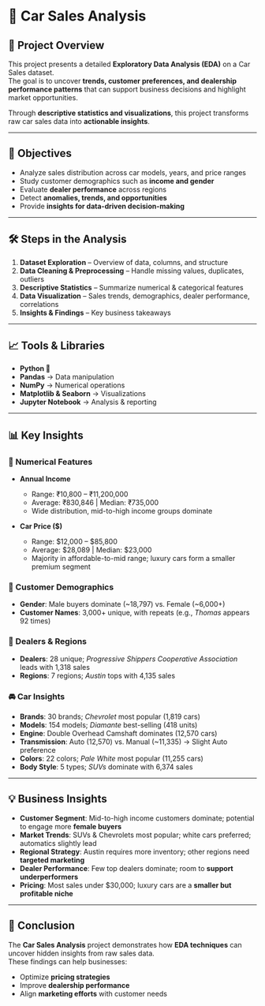 # 🚗 Car Sales Analysis  

## 📌 Project Overview  
This project presents a detailed **Exploratory Data Analysis (EDA)** on a Car Sales dataset.  
The goal is to uncover **trends, customer preferences, and dealership performance patterns** that can support business decisions and highlight market opportunities.  

Through **descriptive statistics and visualizations**, this project transforms raw car sales data into **actionable insights**.  

---

## 🎯 Objectives  
- Analyze sales distribution across car models, years, and price ranges  
- Study customer demographics such as **income and gender**  
- Evaluate **dealer performance** across regions  
- Detect **anomalies, trends, and opportunities**  
- Provide **insights for data-driven decision-making**  

---

## 🛠️ Steps in the Analysis  
1. **Dataset Exploration** – Overview of data, columns, and structure  
2. **Data Cleaning & Preprocessing** – Handle missing values, duplicates, outliers  
3. **Descriptive Statistics** – Summarize numerical & categorical features  
4. **Data Visualization** – Sales trends, demographics, dealer performance, correlations  
5. **Insights & Findings** – Key business takeaways  

---

## 📈 Tools & Libraries  
- **Python 🐍**  
- **Pandas** → Data manipulation  
- **NumPy** → Numerical operations  
- **Matplotlib & Seaborn** → Visualizations  
- **Jupyter Notebook** → Analysis & reporting  

---

## 📊 Key Insights  

### 🔢 Numerical Features  
- **Annual Income**  
  - Range: ₹10,800 – ₹11,200,000  
  - Average: ₹830,846 | Median: ₹735,000  
  - Wide distribution, mid-to-high income groups dominate  

- **Car Price ($)**  
  - Range: $12,000 – $85,800  
  - Average: $28,089 | Median: $23,000  
  - Majority in affordable-to-mid range; luxury cars form a smaller premium segment  

### 👥 Customer Demographics  
- **Gender**: Male buyers dominate (~18,797) vs. Female (~6,000+)  
- **Customer Names**: 3,000+ unique, with repeats (e.g., *Thomas* appears 92 times)  

### 🏢 Dealers & Regions  
- **Dealers**: 28 unique; *Progressive Shippers Cooperative Association* leads with 1,318 sales  
- **Regions**: 7 regions; *Austin* tops with 4,135 sales  

### 🚘 Car Insights  
- **Brands**: 30 brands; *Chevrolet* most popular (1,819 cars)  
- **Models**: 154 models; *Diamante* best-selling (418 units)  
- **Engine**: Double Overhead Camshaft dominates (12,570 cars)  
- **Transmission**: Auto (12,570) vs. Manual (~11,335) → Slight Auto preference  
- **Colors**: 22 colors; *Pale White* most popular (11,255 cars)  
- **Body Style**: 5 types; *SUVs* dominate with 6,374 sales  

---

## 💡 Business Insights  
- **Customer Segment**: Mid-to-high income customers dominate; potential to engage more **female buyers**  
- **Market Trends**: SUVs & Chevrolets most popular; white cars preferred; automatics slightly lead  
- **Regional Strategy**: Austin requires more inventory; other regions need **targeted marketing**  
- **Dealer Performance**: Few top dealers dominate; room to **support underperformers**  
- **Pricing**: Most sales under $30,000; luxury cars are a **smaller but profitable niche**  

---

## 🚀 Conclusion  
The **Car Sales Analysis** project demonstrates how **EDA techniques** can uncover hidden insights from raw sales data.  
These findings can help businesses:  
- Optimize **pricing strategies**  
- Improve **dealership performance**  
- Align **marketing efforts** with customer needs  


